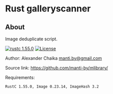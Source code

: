 Rust galleryscanner
====


About
----

Image deduplicate script.

[![rustc 1.55.0](https://img.shields.io/badge/rustc-v1.55.0-green)](https://www.rust-lang.org/)
[![License](https://img.shields.io/badge/license-BSD-blue.svg)](https://raw.githubusercontent.com/manti-by/mlibrary/master/LICENSE)

Author: Alexander Chaika <manti.by@gmail.com>

Source link: https://github.com/manti-by/mlibrary/

Requirements:

    RustC 1.55.0, Image 0.23.14, ImageHash 3.2
